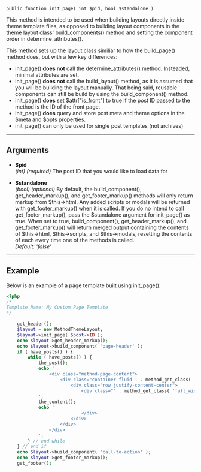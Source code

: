 `public function init_page( int $pid, bool $standalone )`

This method is intended to be used when building layouts directly inside theme template files, as opposed to building layout components in the theme layout class' build_components() method and setting the component order in determine_attributes(). 

This method sets up the layout class similiar to how the build_page() method does, but with a few key differences:
- init_page() **does not** call the determine_attributes() method. Insteaded, minimal attributes are set.
- init_page() **does not** call the build_layout() method, as it is assumed that you will be building the layout manually. That being said, reusable components can still be build by using the build_component() method.
- init_page() **does** set $attr["is_front"] to true if the post ID passed to the method is the ID of the front page.
- init_page() **does** query and store post meta and theme options in the $meta and $opts properties.
- init_page() can only be used for single post templates (not archives)

***

## Arguments

- **$pid**  
_(int)_ _(required)_ The post ID that you would like to load data for

- **$standalone**  
_(bool)_ _(optional)_ By default, the build\_component(), get\_header\_markup(), and get\_footer\_markup() methods will only return markup from $this->html. Any added scripts or modals will be returned with get\_footer\_markup() when it is called. If you do no intend to call get\_footer\_markup(), pass the $standalone argument for init\_page() as true. When set to true, build\_component(), get\_header\_markup(), and get\_footer\_markup() will return merged output containing the contents of $this->html, $this->scripts, and $this->modals, resetting the contents of each every time one of the methods is called.  
_Default: 'false'_  
  
***

## Example

Below is an example of a page template built using init_page():

```php
<?php
/*
Template Name: My Custom Page Template
*/

	get_header();
	$layout = new MethodThemeLayout;
	$layout->init_page( $post->ID );
	echo $layout->get_header_markup();
	echo $layout->build_component( 'page-header' );
	if ( have_posts() ) {
		while ( have_posts() ) {
			the_post(); 
			echo '
				<div class="method-page-content">
					<div class="container-fluid ' . method_get_class( 'full_width_container' ) . '">
						<div class="row justify-content-center">
							<div class="' . method_get_class( 'full_width_outer_col' ) . '">
			';
			the_content();
			echo '
							</div>
						</div>
					</div>
				</div>
			';
		} // end while
	} // end if
	echo $layout->build_component( 'call-to-action' );
	echo $layout->get_footer_markup();
	get_footer();

```